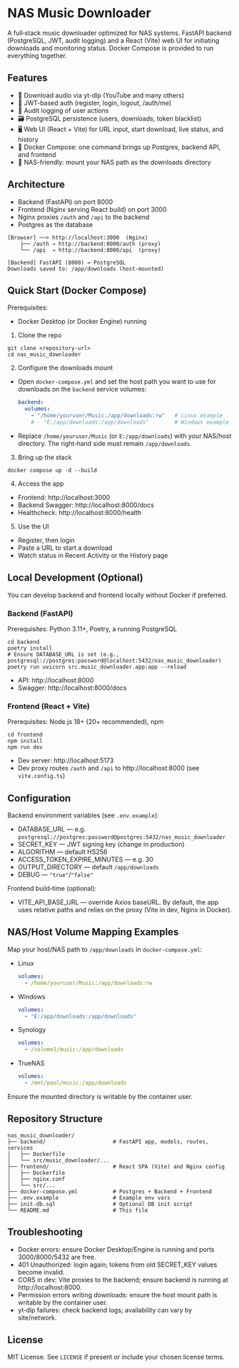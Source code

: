 # NAS Music Downloader

A full‑stack music downloader optimized for NAS systems. FastAPI backend (PostgreSQL, JWT, audit logging) and a React (Vite) web UI for initiating downloads and monitoring status. Docker Compose is provided to run everything together.

## Features
- 🎵 Download audio via yt-dlp (YouTube and many others)
- 🔐 JWT-based auth (register, login, logout, /auth/me)
- 🧾 Audit logging of user actions
- 🗃️ PostgreSQL persistence (users, downloads, token blacklist)
- 🖥️ Web UI (React + Vite) for URL input, start download, live status, and history
- 🐳 Docker Compose: one command brings up Postgres, backend API, and frontend
- 📁 NAS-friendly: mount your NAS path as the downloads directory

## Architecture
- Backend (FastAPI) on port 8000
- Frontend (Nginx serving React build) on port 3000
- Nginx proxies `/auth` and `/api` to the backend
- Postgres as the database

```
[Browser] ──> http://localhost:3000  (Nginx)
    ├── /auth → http://backend:8000/auth (proxy)
    └── /api  → http://backend:8000/api  (proxy)

[Backend] FastAPI (8000) ↔ PostgreSQL
Downloads saved to: /app/downloads (host‑mounted)
```

## Quick Start (Docker Compose)
Prerequisites:
- Docker Desktop (or Docker Engine) running

1) Clone the repo
```
git clone <repository-url>
cd nas_music_downloader
```

2) Configure the downloads mount
- Open `docker-compose.yml` and set the host path you want to use for downloads on the `backend` service volumes:
  ```yaml
  backend:
    volumes:
      - "/home/youruser/Music:/app/downloads:rw"   # Linux example
      # - "E:/app/downloads:/app/downloads"        # Windows example
  ```
- Replace `/home/youruser/Music` (or `E:/app/downloads`) with your NAS/host directory. The right‑hand side must remain `/app/downloads`.

3) Bring up the stack
```
docker compose up -d --build
```

4) Access the app
- Frontend: http://localhost:3000
- Backend Swagger: http://localhost:8000/docs
- Healthcheck: http://localhost:8000/health

5) Use the UI
- Register, then login
- Paste a URL to start a download
- Watch status in Recent Activity or the History page

## Local Development (Optional)
You can develop backend and frontend locally without Docker if preferred.

### Backend (FastAPI)
Prerequisites: Python 3.11+, Poetry, a running PostgreSQL
```
cd backend
poetry install
# Ensure DATABASE_URL is set (e.g., postgresql://postgres:password@localhost:5432/nas_music_downloader)
poetry run uvicorn src.music_downloader.app:app --reload
```
- API: http://localhost:8000
- Swagger: http://localhost:8000/docs

### Frontend (React + Vite)
Prerequisites: Node.js 18+ (20+ recommended), npm
```
cd frontend
npm install
npm run dev
```
- Dev server: http://localhost:5173
- Dev proxy routes `/auth` and `/api` to http://localhost:8000 (see `vite.config.ts`)

## Configuration
Backend environment variables (see `.env.example`):
- DATABASE_URL — e.g. `postgresql://postgres:password@postgres:5432/nas_music_downloader`
- SECRET_KEY — JWT signing key (change in production)
- ALGORITHM — default HS256
- ACCESS_TOKEN_EXPIRE_MINUTES — e.g. 30
- OUTPUT_DIRECTORY — default `/app/downloads`
- DEBUG — `"true"`/`"false"`

Frontend build‑time (optional):
- VITE_API_BASE_URL — override Axios baseURL. By default, the app uses relative paths and relies on the proxy (Vite in dev, Nginx in Docker).

## NAS/Host Volume Mapping Examples
Map your host/NAS path to `/app/downloads` in `docker-compose.yml`:

- Linux
  ```yaml
  volumes:
    - /home/youruser/Music:/app/downloads:rw
  ```
- Windows
  ```yaml
  volumes:
    - "E:/app/downloads:/app/downloads"
  ```
- Synology
  ```yaml
  volumes:
    - /volume1/music:/app/downloads
  ```
- TrueNAS
  ```yaml
  volumes:
    - /mnt/pool/music:/app/downloads
  ```

Ensure the mounted directory is writable by the container user.

## Repository Structure
```
nas_music_downloader/
├── backend/                     # FastAPI app, models, routes, services
│   ├── Dockerfile
│   └── src/music_downloader/...
├── frontend/                    # React SPA (Vite) and Nginx config
│   ├── Dockerfile
│   ├── nginx.conf
│   └── src/...
├── docker-compose.yml           # Postgres + Backend + Frontend
├── .env.example                 # Example env vars
├── init-db.sql                  # Optional DB init script
└── README.md                    # This file
```

## Troubleshooting
- Docker errors: ensure Docker Desktop/Engine is running and ports 3000/8000/5432 are free.
- 401 Unauthorized: login again; tokens from old SECRET_KEY values become invalid.
- CORS in dev: Vite proxies to the backend; ensure backend is running at http://localhost:8000.
- Permission errors writing downloads: ensure the host mount path is writable by the container user.
- yt‑dlp failures: check backend logs; availability can vary by site/network.

## License
MIT License. See `LICENSE` if present or include your chosen license terms.
